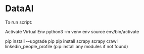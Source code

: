 # DataAI

To run script:

Activate Virtual Env
python3 -m venv env
source env/bin/activate

pip install --upgrade pip
pip install scrapy
scrapy crawl linkedin_people_profile
(pip install any modules if not found)
